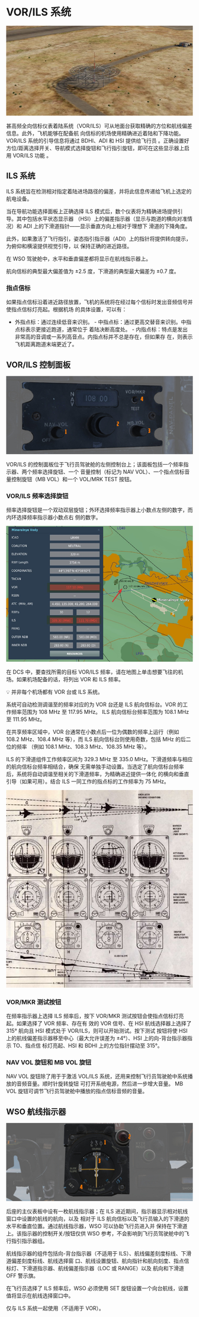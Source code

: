 # VOR/ILS 系统

![ext_vor_ils_beacon](../../img/ext_vor_ils_beacon.jpg)

甚高频全向信标仪表着陆系统（VOR/ILS）可从地面台获取精确的方位和航线偏差信息。此外，飞机能够在配备航
向信标的机场使用精确进近着陆和下降功能。VOR/ILS 系统的引导信息将通过 BDHI、ADI 和 HSI 提供给飞行员
。正确设置好方位/距离选择开关、导航模式选择旋钮和飞行指引旋钮，即可在这些显示器上启用 VOR/ILS 功能
。

## ILS 系统

ILS 系统旨在检测相对指定着陆进场路径的偏差，并将此信息传递给飞机上选定的航电设备。

当在导航功能选择面板上正确选择 ILS 模式后，数个仪表将为精确进场提供引导。其中包括水平状态显示器
（HSI）上的偏差指示器（显示与跑道的横向对准情况）和 ADI 上的下滑道指针——显示垂直方向上相对于理想下
滑道的下降角度。

此外，如果激活了飞行指引，姿态指引指示器（ADI）上的指针将提供转向提示，为俯仰和横滚提供视觉引导，以
保持正确的进近路径。

在 WSO 驾驶舱中，水平和垂直偏差都将显示在航线指示器上。

航向信标的典型最大偏差值为 ±2.5 度，下滑道的典型最大偏差为 ±0.7 度。

### 指点信标

如果指点信标沿着进近路径放置，飞机的系统将在经过每个信标时发出音频信号并使指点信标灯亮起。根据机场
的具体设置，可以有：

- 外指点标：通过连续低音来识别。 - 中指点标：通过更高交替音来识别。中指点标表示更接近跑道，通常位于
  着陆决断高度处。 - 内指点标：特点是发出非常高的音调或一系列高音点。内指点标并不总是存在，但如果存
  在，则表示飞机距离跑道末端更近了。

## VOR/ILS 控制面板

![pilot_vor_ils_panel](../../img/pilot_vor_ils_panel.jpg)

VOR/ILS 的控制面板位于飞行员驾驶舱的左侧控制台上；该面板包括一个频率指示器、两个频率选择旋钮、一个
音量控制（标记为 NAV VOL）、一个指点信标音量控制旋钮（MB VOL）和一个 VOL/MRK TEST 按钮。

### VOR/ILS 频率选择旋钮

频率选择旋钮是一个双动双层旋钮；外环选择频率指示器上小数点左侧的数字，而内环选择频率指示器小数点右
侧的数字。

![dcs_map_vor_ils](../../img/dcs_map_vor_ils.jpg)

在 DCS 中，要查找所需的目标 VOR/ILS 频率，请在地图上单击想要飞往的机场。如果机场配备的话，将列出
VOR 和 ILS 频率。

💡 并非每个机场都有 VOR 台或 ILS 系统。

系统可自动检测调谐至的频率对应的为 VOR 台还是 ILS 航向信标台。VOR 的工作频率范围为 108 MHz 至
117.95 MHz。 ILS 航向信标台频率范围为 108.1 MHz 至 111.95 MHz。

在共享频率区域中，VOR 台通常在小数点后一位为偶数的频率上运行（例如 108.2 MHz、108.4 MHz 等），而
ILS 航向信标台则使用奇数，包括 MHz 的后二位的频率 （例如 108.1 MHz、108.3 MHz、108.35 MHz 等）。

ILS 的下滑道组件工作频率区间为 329.3 MHz 至 335.0 MHz。下滑道频率与相应的航向信标台频率相结合，确保
无需单独手动设置。当选定了航向信标台频率后，系统将自动调谐至相关的下滑道频率，为精确进近提供一体化
的横向和垂直引导（如果可用）。结合 ILS 一同工作的指点标的工作频率为 75 MHz。

![ILS glide-slope](../../img/ils_glideslope.jpg)

### VOR/MKR 测试按钮

在频率指示器上选择 ILS 频率后，按下 VOR/MKR 测试按钮会使指点信标灯亮起。如果选择了 VOR 频率、存在有
效的 VOR 信号、在 HSI 航线选择器上选择了 315° 航向且 HSI 模式处于 VOR/ILS，则可以开始测试。按下测试
按钮将使 HSI 上的航线偏差指示器移至中心（最大允许误差为 ±4°）、HSI 上的向-背台指示器指示 TO、指点信
标灯亮起、HSI 和 BDHI 上的方位指针摆动至 315°。

### NAV VOL 旋钮和 MB VOL 旋钮

NAV VOL 旋钮除了用于于激活 VOL/ILS 系统，还用来控制飞行员驾驶舱中系统播放的音频音量。顺时针旋转旋钮
可打开系统电源，然后进一步增大音量。 MB VOL 旋钮可调节飞行员驾驶舱中播放的指点信标音频的音量。

## WSO 航线指示器

![wso_course_indicator](../../img/wso_course_indicator.jpg)

后座的主仪表板中设有一枚航线指示器；在 ILS 进近期间，指示器显示相对航线窗口中设置的航线的航向，以及
相对于 ILS 航向信标以及飞行员输入的下滑道的水平和垂直位置。通过航线指示器，WSO 可以协助飞行员进入并
保持在下滑道上。该指示器的控制开关/按钮仅供 WSO 参考，不会影响到飞行员驾驶舱中的飞行指引指示器组。

航线指示器的组件包括向-背台指示器（不适用于 ILS）、航线偏差刻度标线、下滑道偏差刻度标线、航线选择窗
口、航线设置旋钮、航向指针和航向刻度、指点信标灯、下滑道指示器、航线偏差指示器（LOC 或 RANGE）以及
航向和下滑道 OFF 警示旗。

在飞行员选择了 ILS 频率后，WSO 必须使用 SET 旋钮设置一个向台航线，设置值将显示在航线选择窗口中。

仅与 ILS 系统一起使用（不适用于 VOR）。
